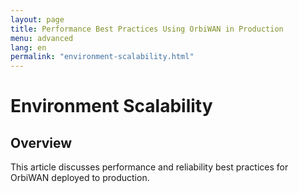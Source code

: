 ```yaml
---
layout: page
title: Performance Best Practices Using OrbiWAN in Production
menu: advanced
lang: en
permalink: "environment-scalability.html"
---
```


# Environment Scalability

## Overview

This article discusses performance and reliability best practices for OrbiWAN deployed to production.
